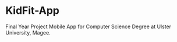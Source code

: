 # KidFit-App

Final Year Project Mobile App for Computer Science Degree at Ulster University, Magee.
